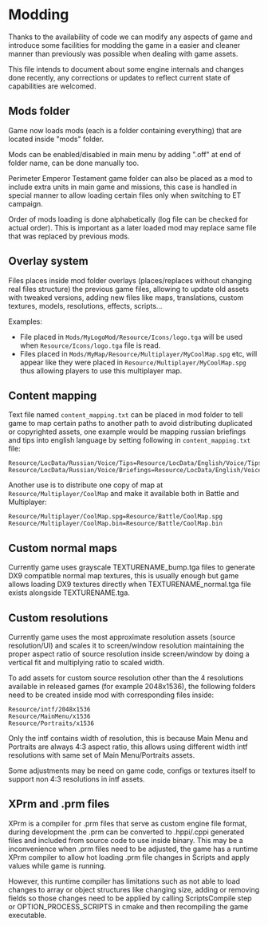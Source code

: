 # Modding

Thanks to the availability of code we can modify any aspects of game and introduce some facilities for modding the game
in a easier and cleaner manner than previously was possible when dealing with game assets.

This file intends to document about some engine internals and changes done recently, any corrections or 
updates to reflect current state of capabilities are welcomed.

## Mods folder

Game now loads mods (each is a folder containing everything) that are located inside "mods" folder.

Mods can be enabled/disabled in main menu by adding ".off" at end of folder name, can be done manually too.

Perimeter Emperor Testament game folder can also be placed as a mod to include extra units in main game and missions,
this case is handled in special manner to allow loading certain files only when switching to ET campaign.

Order of mods loading is done alphabetically (log file can be checked for actual order). This is important as a later
loaded mod may replace same file that was replaced by previous mods.

## Overlay system

Files places inside mod folder overlays (places/replaces without changing real files structure) the previous
game files, allowing to update old assets with tweaked versions, adding new files like maps, translations,
custom textures, models, resolutions, effects, scripts...

Examples:

- File placed in `Mods/MyLogoMod/Resource/Icons/logo.tga` will be used when `Resource/Icons/logo.tga` file is read.
- Files placed in `Mods/MyMap/Resource/Multiplayer/MyCoolMap.spg` etc, will appear like they were placed in 
  `Resource/Multiplayer/MyCoolMap.spg` thus allowing players to use this multiplayer map.

## Content mapping

Text file named `content_mapping.txt` can be placed in mod folder to tell game to map certain paths to another path
to avoid distributing duplicated or copyrighted assets, one example would be mapping russian briefings and tips into
english language by setting following in `content_mapping.txt` file:
```
Resource/LocData/Russian/Voice/Tips=Resource/LocData/English/Voice/Tips
Resource/LocData/Russian/Voice/Briefings=Resource/LocData/English/Voice/Briefings
```

Another use is to distribute one copy of map at `Resource/Multiplayer/CoolMap` and make it available both in Battle and
Multiplayer:
```
Resource/Multiplayer/CoolMap.spg=Resource/Battle/CoolMap.spg
Resource/Multiplayer/CoolMap.bin=Resource/Battle/CoolMap.bin
```

## Custom normal maps

Currently game uses grayscale TEXTURENAME_bump.tga files to generate DX9 compatible normal map textures, this is usually
enough but game allows loading DX9 textures directly when TEXTURENAME_normal.tga file exists alongside TEXTURENAME.tga.

## Custom resolutions

Currently game uses the most approximate resolution assets (source resolution/UI) and scales it to screen/window
resolution maintaining the proper aspect ratio of source resolution inside screen/window by doing a vertical fit and
multiplying ratio to scaled width.

To add assets for custom source resolution other than the 4 resolutions available in released games
(for example 2048x1536), the following folders need to be created inside mod with corresponding files inside:
```
Resource/intf/2048x1536
Resource/MainMenu/x1536
Resource/Portraits/x1536
```

Only the intf contains width of resolution, this is because Main Menu and Portraits are always 4:3 aspect ratio, this
allows using different width intf resolutions with same set of Main Menu/Portraits assets.

Some adjustments may be need on game code, configs or textures itself to support non 4:3 resolutions in intf assets.

## XPrm and .prm files

XPrm is a compiler for .prm files that serve as custom engine file format, during development the .prm can be converted
to .hppi/.cppi generated files and included from source code to use inside binary. This may be a inconvenience when
.prm files need to be adjusted, the game has a runtime XPrm compiler to allow hot loading .prm file changes in Scripts
and apply values while game is running.

However, this runtime compiler has limitations such as not able to load changes to array or object structures like
changing size, adding or removing fields so those changes need to be applied by calling ScriptsCompile step or
OPTION_PROCESS_SCRIPTS in cmake and then recompiling the game executable.
